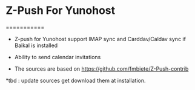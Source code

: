 # Z-Push For Yunohost
===========

* Z-push for Yunohost support IMAP sync and Carddav/Caldav sync if Baikal is installed
* Ability to send calendar invitations

* The sources are based on https://github.com/fmbiete/Z-Push-contrib

*tbd : update sources get download them at installation.

